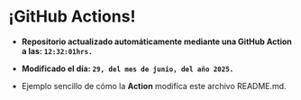 # ¡GitHub Actions!
* **Repositorio actualizado automáticamente mediante una GitHub Action a las: `12:32:01hrs.`**
* **Modificado el día: `29, del mes de junio, del año 2025.`**

* Ejemplo sencillo de cómo la **Action** modifica este archivo README.md.
